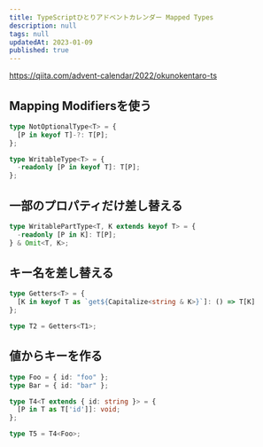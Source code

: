 ```yaml
---
title: TypeScriptひとりアドベントカレンダー Mapped Types
description: null
tags: null
updatedAt: 2023-01-09
published: true
---
```


https://qiita.com/advent-calendar/2022/okunokentaro-ts

## Mapping Modifiersを使う

```ts
type NotOptionalType<T> = {
  [P in keyof T]-?: T[P];
};

type WritableType<T> = {
  -readonly [P in keyof T]: T[P];
};
```

## 一部のプロパティだけ差し替える

```ts
type WritablePartType<T, K extends keyof T> = {
  -readonly [P in K]: T[P];
} & Omit<T, K>;
```

## キー名を差し替える

```ts
type Getters<T> = {
  [K in keyof T as `get${Capitalize<string & K>}`]: () => T[K]
};

type T2 = Getters<T1>;
```

## 値からキーを作る

```ts
type Foo = { id: "foo" };
type Bar = { id: "bar" };

type T4<T extends { id: string }> = {
  [P in T as T['id']]: void;
};

type T5 = T4<Foo>;
```
